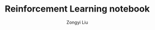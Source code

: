 ---
layout: ipython
notebook: rl-notebook
permalink: rl-notebook
title: "Reinforcement Learning notebook"
author: "Zongyi Liu"
comments: False
header-img: "img/idev.png"
---